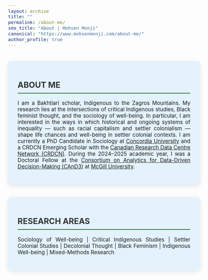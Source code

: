 ```yaml
---
layout: archive
title: ""
permalink: /about-me/
seo_title: "About | Mohsen Monji"
canonical: "https://www.mohsenmonji.com/about-me/"
author_profile: true
---
```


<style>
  body {
    font-size: 1.05em;
  }
  h2 {
    border-bottom: 2px solid #1B5E20;
    font-weight: bold;
    padding-bottom: 10px;
    margin-top: 30px;
    color: #333;
    text-transform: uppercase;
  }
  h3 {
    margin-top: 30px;
    color: #1B5E20;
  }
  h4 {
    font-weight: bold;
    color: #1B5E20;
    margin-top: 20px;
    margin-bottom: 10px;
    font-size: 1.1rem;
  }
  ul {
    list-style-type: disc;
    padding-left: 20px;
    margin-top: 10px;
  }
  ul li {
    margin-bottom: 8px;
    color: #555;
  }
  .about-card {
    border-radius: 8px;
    padding: 30px;
    margin: 40px auto;
    background-color: #E3F2FD;
    box-shadow: 0px 4px 15px rgba(0, 0, 0, 0.1);
    max-width: 850px;
    text-align: justify;
  }
</style>

<!-- CARD 1: ABOUT ME -->
<div class="about-card">
  <h2>ABOUT ME</h2>
  <p>
      I am a Bakhtiari scholar, Indigenous to the Zagros Mountains. My research lies at the intersections of critical Indigenous studies, Black feminist thought, and the sociology of well-being. In particular, I am interested in the ways in which historical and ongoing systems of inequality — such as racial capitalism and settler colonialism — shape life chances and well-being in settler colonial contexts. I am currently a PhD Candidate in Sociology at 
    <a href="https://www.concordia.ca/" target="_blank">Concordia University</a> and a CRDCN Emerging Scholar with the 
    <a href="https://crdcn.ca" target="_blank">Canadian Research Data Centre Network (CRDCN)</a>. 
    During the 2024–2025 academic year, I was a Doctoral Fellow at the 
    <a href="https://www.mcgill.ca/cand3/" target="_blank">Consortium on Analytics for Data-Driven Decision-Making (CAnD3)</a> at 
    <a href="https://www.mcgill.ca/" target="_blank">McGill University</a>. 
  </p>
</div>

<!-- CARD 2: RESEARCH AREAS -->
<div class="about-card">
  <h2>RESEARCH AREAS</h2>
  <p>
    Sociology of Well-being | Critical Indigenous Studies | Settler Colonial Studies | Decolonial Thought | Black Feminism | Indigenous Well-being | Mixed-Methods Research
  </p>
</div>




